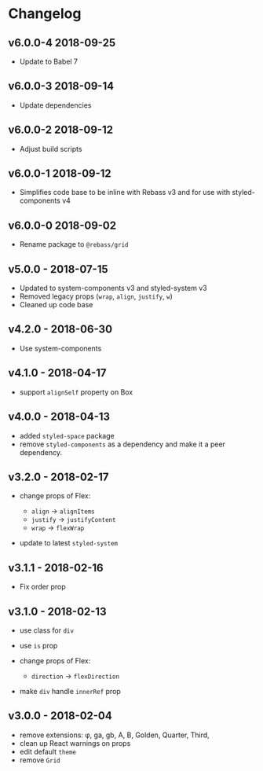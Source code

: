 # Changelog

## v6.0.0-4 2018-09-25

- Update to Babel 7

## v6.0.0-3 2018-09-14

- Update dependencies

## v6.0.0-2 2018-09-12

- Adjust build scripts

## v6.0.0-1 2018-09-12

- Simplifies code base to be inline with Rebass v3 and for use with styled-components v4

## v6.0.0-0 2018-09-02

- Rename package to `@rebass/grid`

## v5.0.0 - 2018-07-15

- Updated to system-components v3 and styled-system v3
- Removed legacy props (`wrap`, `align`, `justify`, `w`)
- Cleaned up code base

## v4.2.0 - 2018-06-30

- Use system-components

## v4.1.0 - 2018-04-17

- support `alignSelf` property on Box

## v4.0.0 - 2018-04-13

- added `styled-space` package
- remove `styled-components` as a dependency and make it a peer dependency.

## v3.2.0 - 2018-02-17

- change props of Flex:
  - `align` -> `alignItems`
  - `justify` -> `justifyContent`
  - `wrap` -> `flexWrap`

- update to latest `styled-system`

## v3.1.1 - 2018-02-16

- Fix order prop

## v3.1.0 - 2018-02-13

- use class for `div`
- use `is` prop
- change props of Flex:
  - `direction` -> `flexDirection`

- make `div` handle `innerRef` prop

## v3.0.0 - 2018-02-04

- remove extensions: φ, ga, gb, A, B, Golden, Quarter, Third,
- clean up React warnings on props
- edit default `theme`
- remove `Grid`
